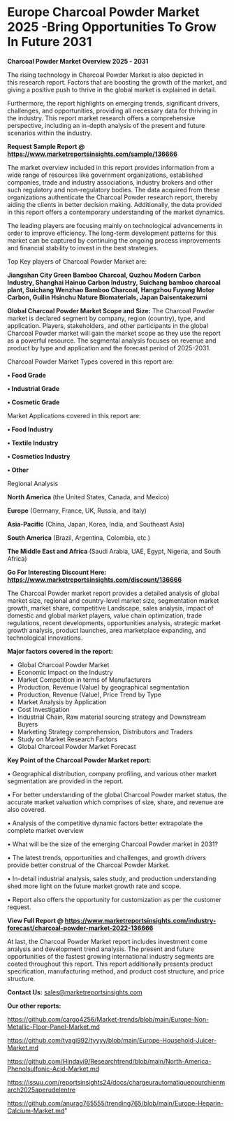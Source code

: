  # Europe Charcoal Powder Market 2025 -Bring Opportunities To Grow In Future 2031

<Strong> Charcoal Powder Market Overview 2025 - 2031</strong>

The rising technology in Charcoal Powder Market is also depicted in this research report. Factors that are boosting the growth of the market, and giving a positive push to thrive in the global market is explained in detail.

Furthermore, the report highlights on emerging trends, significant drivers, challenges, and opportunities, providing all necessary data for thriving in the industry. This report market research offers a comprehensive perspective, including an in-depth analysis of the present and future scenarios within the industry.

<strong>Request Sample Report @ <a href=https://www.marketreportsinsights.com/sample/136666>https://www.marketreportsinsights.com/sample/136666</a></strong>

The market overview included in this report provides information from a wide range of resources like government organizations, established companies, trade and industry associations, industry brokers and other such regulatory and non-regulatory bodies. The data acquired from these organizations authenticate the Charcoal Powder research report, thereby aiding the clients in better decision making. Additionally, the data provided in this report offers a contemporary understanding of the market dynamics.

The leading players are focusing mainly on technological advancements in order to improve efficiency. The long-term development patterns for this market can be captured by continuing the ongoing process improvements and financial stability to invest in the best strategies.

Top Key players of Charcoal Powder Market are:

<strong>Jiangshan City Green Bamboo Charcoal, Quzhou Modern Carbon Industry, Shanghai Hainuo Carbon Industry, Suichang bamboo charcoal plant, Suichang Wenzhao Bamboo Charcoal, Hangzhou Fuyang Motor Carbon, Guilin Hsinchu Nature Biomaterials, Japan Daisentakezumi</strong>

<strong><b>Global Charcoal Powder Market Scope and Size:</b></strong>
The Charcoal Powder market is declared segment by company, region (country), type, and application. Players, stakeholders, and other participants in the global Charcoal Powder market will gain the market scope as they use the report as a powerful resource. The segmental analysis focuses on revenue and product by type and application and the forecast period of 2025-2031.

Charcoal Powder Market Types covered in this report are:

<strong>• Food Grade

• Industrial Grade

• Cosmetic Grade</strong>

Market Applications covered in this report are:

<strong>• Food Industry

• Textile Industry

• Cosmetics Industry

• Other</strong> 

Regional Analysis

<strong>North America</strong> (the United States, Canada, and Mexico)

<strong>Europe</strong> (Germany, France, UK, Russia, and Italy)

<strong>Asia-Pacific</strong> (China, Japan, Korea, India, and Southeast Asia)

<strong>South America</strong> (Brazil, Argentina, Colombia, etc.)

<strong>The Middle East and Africa</strong> (Saudi Arabia, UAE, Egypt, Nigeria, and South Africa)

<strong>Go For Interesting Discount Here: <a href=https://www.marketreportsinsights.com/discount/136666>https://www.marketreportsinsights.com/discount/136666</a></strong>

The Charcoal Powder market report provides a detailed analysis of global market size, regional and country-level market size, segmentation market growth, market share, competitive Landscape, sales analysis, impact of domestic and global market players, value chain optimization, trade regulations, recent developments, opportunities analysis, strategic market growth analysis, product launches, area marketplace expanding, and technological innovations.

<strong><b>Major factors covered in the report:</b></strong>
<ul>
  <li>Global Charcoal Powder Market </li>
  <li>Economic Impact on the Industry</li>
  <li>Market Competition in terms of Manufacturers</li>
  <li>Production, Revenue (Value) by geographical segmentation</li>
  <li>Production, Revenue (Value), Price Trend by Type</li>
  <li>Market Analysis by Application</li>
  <li>Cost Investigation</li>
  <li>Industrial Chain, Raw material sourcing strategy and Downstream Buyers</li>
  <li>Marketing Strategy comprehension, Distributors and Traders</li>
  <li>Study on Market Research Factors</li>
  <li>Global Charcoal Powder Market Forecast</li>
</ul>

<strong><b>Key Point of the Charcoal Powder Market report:</b></strong>

• Geographical distribution, company profiling, and various other market segmentation are provided in the report.

• For better understanding of the global Charcoal Powder market status, the accurate market valuation which comprises of size, share, and revenue are also covered.

• Analysis of the competitive dynamic factors better extrapolate the complete market overview

• What will be the size of the emerging Charcoal Powder market in 2031?

• The latest trends, opportunities and challenges, and growth drivers provide better construal of the Charcoal Powder Market.

• In-detail industrial analysis, sales study, and production understanding shed more light on the future market growth rate and scope.

• Report also offers the opportunity for customization as per the customer request.

<strong><b>View Full Report @ <a href=https://www.marketreportsinsights.com/industry-forecast/charcoal-powder-market-2022-136666>https://www.marketreportsinsights.com/industry-forecast/charcoal-powder-market-2022-136666</a></b></strong>


At last, the Charcoal Powder Market report includes investment come analysis and development trend analysis. The present and future opportunities of the fastest growing international industry segments are coated throughout this report. This report additionally presents product specification, manufacturing method, and product cost structure, and price structure.

<strong>Contact Us:</strong>
sales@marketreportsinsights.com

<strong>Our other reports:</strong>

<a href=https://github.com/cargo4256/Market-trends/blob/main/Europe-Non-Metallic-Floor-Panel-Market.md>https://github.com/cargo4256/Market-trends/blob/main/Europe-Non-Metallic-Floor-Panel-Market.md</a>

<a href=https://github.com/tyagi992/tyyyy/blob/main/Europe-Household-Juicer-Market.md>https://github.com/tyagi992/tyyyy/blob/main/Europe-Household-Juicer-Market.md</a>

<a href=https://github.com/Hindavi9/Researchtrend/blob/main/North-America-Phenolsulfonic-Acid-Market.md>https://github.com/Hindavi9/Researchtrend/blob/main/North-America-Phenolsulfonic-Acid-Market.md</a>

<a href=https://issuu.com/reportsinsights24/docs/chargeurautomatiquepourchienmarch2025aperudelentre>https://issuu.com/reportsinsights24/docs/chargeurautomatiquepourchienmarch2025aperudelentre</a>

<a href=https://github.com/anurag765555/trending765/blob/main/Europe-Heparin-Calcium-Market.md>https://github.com/anurag765555/trending765/blob/main/Europe-Heparin-Calcium-Market.md</a>"
